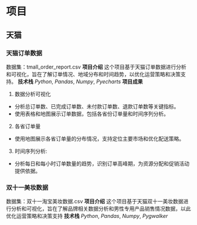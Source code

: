 # 项目
## 天猫
### 天猫订单数据
数据集：tmall_order_report.csv
**项目介绍**
这个项目基于天猫订单数据进行分析和可视化，旨在了解订单情况、地域分布和时间趋势，以优化运营策略和决策支持。
**技术栈**
*Python*, *Pandas*, *Numpy*, *Pyecharts*
**项目成果**
1. 数据分析可视化
+ 分析总订单数、已完成订单数、未付款订单数、退款订单数等关键指标。
+ 使用表格和地图展示订单数据，包括各省份订单量和时间序列分析。
2. 各省订单量
+ 使用地图展示各省订单量的分布情况，支持定位主要市场和优化配送策略。
3. 时间序列分析:
+ 分析每日和每小时订单数量的趋势，识别订单高峰期，为资源分配和促销活动提供依据。
### 双十一美妆数据
数据集：双十一淘宝美妆数据.csv
**项目介绍**
这个项目基于天猫双十一美妆数据进行分析和可视化，旨在了解品牌相关数据分析和男性专用产品销售情况数据，以此优化运营策略和决策支持
**技术栈**
*Python*, *Pandas*, *Numpy*, *Pygwalker*
